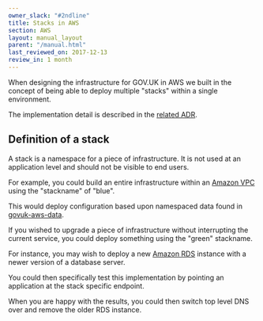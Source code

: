 ```yaml
---
owner_slack: "#2ndline"
title: Stacks in AWS
section: AWS
layout: manual_layout
parent: "/manual.html"
last_reviewed_on: 2017-12-13
review_in: 1 month
---
```


When designing the infrastructure for GOV.UK in AWS we built in the concept of
being able to deploy multiple "stacks" within a single environment.

The implementation detail is described in the [related ADR](https://github.com/alphagov/govuk-aws/blob/master/doc/architecture/decisions/0015-dns-infrastructure.md).

## Definition of a stack

A stack is a namespace for a piece of infrastructure. It is not used at an application level and
should not be visible to end users.

For example, you could build an entire infrastructure within an [Amazon VPC](https://aws.amazon.com/vpc)
using the "stackname" of "blue".

This would deploy configuration based upon namespaced data found in [govuk-aws-data](https://github.com/alphagov/govuk-aws-data).

If you wished to upgrade a piece of infrastructure without interrupting the current service,
you could deploy something using the "green" stackname.

For instance, you may wish to deploy a new [Amazon RDS](https://aws.amazon.com/rds/)
instance with a newer version of a database server.

You could then specifically test this implementation by pointing an application
at the stack specific endpoint.

When you are happy with the results, you could then switch top level DNS over
and remove the older RDS instance.
